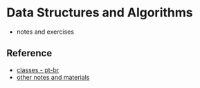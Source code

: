 # Data Structures and Algorithms

* notes and exercises

## Reference

 - [classes - pt-br](https://youtube.com/playlist?list=PLuARAw3cqFRC961PLOAarJIRKxgakDJuO)
 - [other notes and materials](https://github.com/black-shadows/Cracking-the-Coding-Interview)
